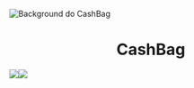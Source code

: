 ![Background do CashBag](https://user-images.githubusercontent.com/42158020/182043027-f973ad03-3b8b-4662-9f20-8ead418f5307.png)
<h1 align="center">CashBag</h1>
<img src="https://img.shields.io/badge/Version-0.5-blue"><img src="https://img.shields.io/badge/Release%20Data-july-orange">
